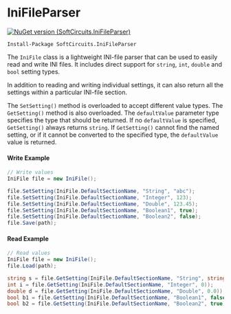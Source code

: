 # IniFileParser

[![NuGet version (SoftCircuits.IniFileParser)](https://img.shields.io/nuget/v/SoftCircuits.IniFileParser.svg?style=flat-square)](https://www.nuget.org/packages/SoftCircuits.IniFileParser/)

```
Install-Package SoftCircuits.IniFileParser
```

The `IniFile` class is a lightweight INI-file parser that can be used to easily read and write INI files. It includes direct support for `string`, `int`, `double` and `bool` setting types.

In addition to reading and writing individual settings, it can also return all the settings within a particular INI-file section.

The `SetSetting()` method is overloaded to accept different value types. The `GetSetting()` method is also overloaded. The `defaultValue` parameter type specifies the type that should be returned. If no `defaultValue` is specified, `GetSetting()` always returns `string`. If `GetSetting()` cannot find the named setting, or if it cannot be converted to the specified type, the `defaultValue` value is returned.

#### Write Example

```cs
// Write values
IniFile file = new IniFile();

file.SetSetting(IniFile.DefaultSectionName, "String", "abc");
file.SetSetting(IniFile.DefaultSectionName, "Integer", 123);
file.SetSetting(IniFile.DefaultSectionName, "Double", 123.45);
file.SetSetting(IniFile.DefaultSectionName, "Boolean1", true);
file.SetSetting(IniFile.DefaultSectionName, "Boolean2", false);
file.Save(path);
```

#### Read Example

```cs
// Read values
IniFile file = new IniFile();
file.Load(path);

string s = file.GetSetting(IniFile.DefaultSectionName, "String", string.Empty));
int i = file.GetSetting(IniFile.DefaultSectionName, "Integer", 0));
double d = file.GetSetting(IniFile.DefaultSectionName, "Double", 0.0));
bool b1 = file.GetSetting(IniFile.DefaultSectionName, "Boolean1", false));
bool b2 = file.GetSetting(IniFile.DefaultSectionName, "Boolean2", true));
```
